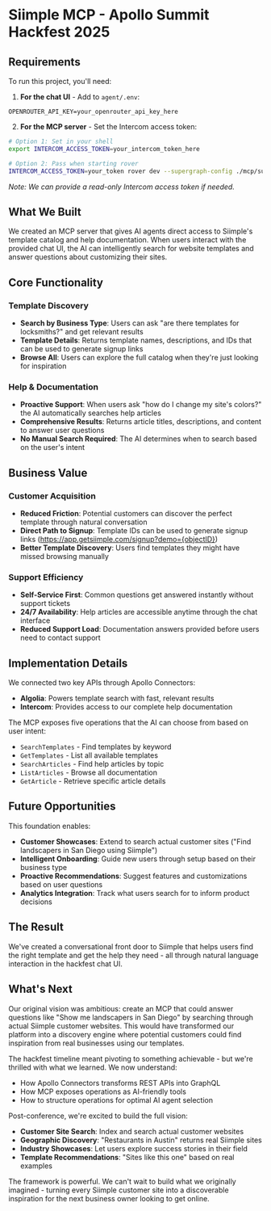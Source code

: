 # Siimple MCP - Apollo Summit Hackfest 2025

## Requirements

To run this project, you'll need:

1. **For the chat UI** - Add to `agent/.env`:
```
OPENROUTER_API_KEY=your_openrouter_api_key_here
```

2. **For the MCP server** - Set the Intercom access token:
```bash
# Option 1: Set in your shell
export INTERCOM_ACCESS_TOKEN=your_intercom_token_here

# Option 2: Pass when starting rover
INTERCOM_ACCESS_TOKEN=your_token rover dev --supergraph-config ./mcp/supergraph.yaml --router-config ./mcp/router.yaml --mcp ./mcp/mcp.local.yaml
```
*Note: We can provide a read-only Intercom access token if needed.*

## What We Built

We created an MCP server that gives AI agents direct access to Siimple's template catalog and help documentation. When users interact with the provided chat UI, the AI can intelligently search for website templates and answer questions about customizing their sites.

## Core Functionality

### Template Discovery
- **Search by Business Type**: Users can ask "are there templates for locksmiths?" and get relevant results
- **Template Details**: Returns template names, descriptions, and IDs that can be used to generate signup links
- **Browse All**: Users can explore the full catalog when they're just looking for inspiration

### Help & Documentation
- **Proactive Support**: When users ask "how do I change my site's colors?" the AI automatically searches help articles
- **Comprehensive Results**: Returns article titles, descriptions, and content to answer user questions
- **No Manual Search Required**: The AI determines when to search based on the user's intent

## Business Value

### Customer Acquisition
- **Reduced Friction**: Potential customers can discover the perfect template through natural conversation
- **Direct Path to Signup**: Template IDs can be used to generate signup links (https://app.getsiimple.com/signup?demo={objectID})
- **Better Template Discovery**: Users find templates they might have missed browsing manually

### Support Efficiency  
- **Self-Service First**: Common questions get answered instantly without support tickets
- **24/7 Availability**: Help articles are accessible anytime through the chat interface
- **Reduced Support Load**: Documentation answers provided before users need to contact support

## Implementation Details

We connected two key APIs through Apollo Connectors:
- **Algolia**: Powers template search with fast, relevant results
- **Intercom**: Provides access to our complete help documentation

The MCP exposes five operations that the AI can choose from based on user intent:
- `SearchTemplates` - Find templates by keyword
- `GetTemplates` - List all available templates  
- `SearchArticles` - Find help articles by topic
- `ListArticles` - Browse all documentation
- `GetArticle` - Retrieve specific article details

## Future Opportunities

This foundation enables:
- **Customer Showcases**: Extend to search actual customer sites ("Find landscapers in San Diego using Siimple")
- **Intelligent Onboarding**: Guide new users through setup based on their business type
- **Proactive Recommendations**: Suggest features and customizations based on user questions
- **Analytics Integration**: Track what users search for to inform product decisions

## The Result

We've created a conversational front door to Siimple that helps users find the right template and get the help they need - all through natural language interaction in the hackfest chat UI.

## What's Next

Our original vision was ambitious: create an MCP that could answer questions like "Show me landscapers in San Diego" by searching through actual Siimple customer websites. This would have transformed our platform into a discovery engine where potential customers could find inspiration from real businesses using our templates.

The hackfest timeline meant pivoting to something achievable - but we're thrilled with what we learned. We now understand:
- How Apollo Connectors transforms REST APIs into GraphQL
- How MCP exposes operations as AI-friendly tools
- How to structure operations for optimal AI agent selection

Post-conference, we're excited to build the full vision:
- **Customer Site Search**: Index and search actual customer websites
- **Geographic Discovery**: "Restaurants in Austin" returns real Siimple sites
- **Industry Showcases**: Let users explore success stories in their field
- **Template Recommendations**: "Sites like this one" based on real examples

The framework is powerful. We can't wait to build what we originally imagined - turning every Siimple customer site into a discoverable inspiration for the next business owner looking to get online.